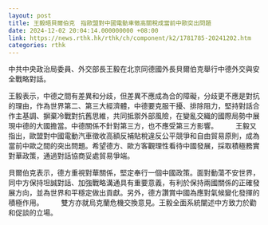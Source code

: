 ```yaml
---
layout: post
title: 王毅晤貝爾伯克　指歐盟對中國電動車徵高關稅成當前中歐突出問題
date: 2024-12-02 20:04:14.000000000 +08:00
link: https://news.rthk.hk/rthk/ch/component/k2/1781785-20241202.htm
categories: rthk
---
```


中共中央政治局委員、外交部長王毅在北京同德國外長貝爾伯克舉行中德外交與安全戰略對話。

王毅表示，中德之間有差異和分歧，但差異不應成為合的障礙，分歧更不應是對抗的理由，作為世界第二、第三大經濟體，中德要克服干擾、排除阻力，堅持對話合作主基調、摒棄冷戰對抗舊思維，共同抵禦外部風險，在變亂交織的國際局勢中展現中德的大國擔當。中德關係不針對第三方，也不應受第三方影響。
　　
王毅又指出，歐盟對中國電動汽車徵收高額反補貼稅違反公平競爭和自由貿易原則，成為當前中歐之間的突出問題。希望德方、歐方客觀理性看待中國發展，採取積極務實對華政策，通過對話協商妥處貿易爭端。

貝爾伯克表示，德方重視對華關係，堅定奉行一個中國政策。面對動蕩不安世界，同中方保持坦誠對話、加強戰略溝通具有重要意義，有利於保持兩國關係的正確發展方向，並為世界和平穩定做出貢獻。另外，德方讚賞中國為應對氣候變化發揮的積極作用。
　　
雙方亦就烏克蘭危機交換意見。王毅全面系統闡述中方致力於勸和促談的立場。
